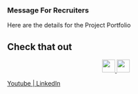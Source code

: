 ### Message For Recruiters
Here are the details for the Project Portfolio
## Check that out

<p align='center'>
<a href="https://twitter.com/harryhaoranguan"><img height="30" src="https://github.com/WaylonWalker/WaylonWalker/blob/main/icon/twitter.png?raw=true">
<a href="https://www.linkedin.com/in/harry-haoran-guan/"><img height="30" src="https://github.com/WaylonWalker/WaylonWalker/blob/main/icon/linkedin.png?raw=true"></a>
</p>






[Youtube | ](https://www.youtube.com/channel/UCWgx3Df7NmPETquA4feukxw)
[LinkedIn](https://www.linkedin.com/in/harry-haoran-guan/)


